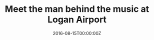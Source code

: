 ---
url: https://www.bostonglobe.com/lifestyle/style/2016/08/18/wings-song/U7zFzS0gMsuMiY8dCXIzoK/story.html
title: Meet the man behind the music at Logan Airport
publication: The Boston Globe
date: 2016-08-15T00:00:00Z 
image: ""
---